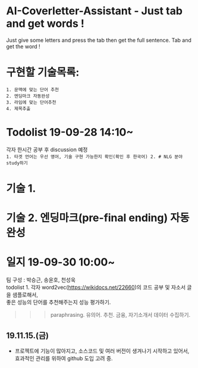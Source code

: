 # AI-Coverletter-Assistant - Just tab and get words !
Just give some letters and press the tab then get the full sentence.
Tab and get the word !

# 구현할 기술목록:
	1. 문맥에 맞는 단어 추천
	2. 엔딩마크 자동완성
	3. 라임에 맞는 단어추천
	4. 제목추출
	
# Todolist 19-09-28 14:10~
 각자 한시간 공부 후 discussion 예정<br>
	```1. 타겟 언어는 우선 영어, 기술 구현 가능한지 확인(확인 후 한국어)
	2. # NLG 분야 study하기```

# 기술 1.

# 기술 2. 엔딩마크(pre-final ending) 자동완성


# 일지 19-09-30 10:00~
팀 구성 : 박승근, 송윤호, 천성욱<br>
todolist 1. 각자 word2vec(https://wikidocs.net/22660)의 코드 공부 및 자소서 글을 샘플로해서, <br>
	좋은 성능의 단어를 추천해주는지 성능 평가하기.

>>> paraphrasing. 유의어. 추천. 
>>> 금융, 자기소개서 데이터 수집하기.



## 19.11.15.(금)

- 프로젝트에 기능이 많아지고, 소스코드 및 여러 버전이 생겨나기 시작하고 있어서, 효과적인 관리를 위하여 github 도입 고려 중.
